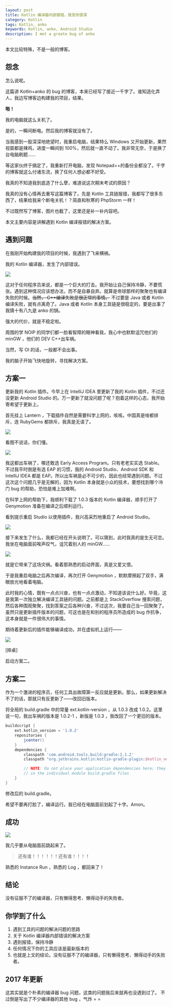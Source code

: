 ```yaml
---
layout: post
title: Kotlin 编译器内部报错，我受伤很深
category: Kotlin
tags: Kotlin, anko
keywords: Kotlin, anko, Android Studio
description: I met a greate bug of anko
---
```


本文比较特殊，不是一般的博客。

## 怨念

怎么说呢。

这篇讲 Kotlin+anko 的 bug 的博客，本来已经写了接近一千字了。谁知造化弄人，我边写博客边构建我的项目，结果。

**啪！**

我的电脑就这么关机了。

是的，一瞬间断电。然后我的博客就没有了。

当我感到一股深深地绝望时，我重启电脑，结果特么 Windows 又开始更新，果然视窗都是辣鸡，进度一瞬间到 100%，然后就一直不动了。我非常无奈，于是换了台电脑刷题……

等这家伙终于搞定了，我重新打开电脑，发现 Notepad++的备份全都没了。千字的博客就这么付诸东流，换了任何人想必都不好受。

我真的不知道我到底造了什么孽，难道说这次期末考试的原因？

我真的没有心情再去重写这篇博客了。先是 Kotlin 工具链报错，我都写了很多东西了，结果给我来个断电关机！？简直和秋寒的 PhpStorm 一样！

不过既然写了博客，图片也截了，这里还是补一补内容吧。

本文主要内容是讲解遇到 Kotlin 编译报错的解决方案。

## 遇到问题

在我刚开始构建我的项目的时候，我遇到了飞来横祸。

我的 Kotlin 编译器，发生了内部错误。

![](https://coding.net/u/ice1000/p/Images/git/raw/master/blog-img/old/java/kt2/1.png)

这对于任何程序员来说，都是一个巨大的打击。我开始让自己保持冷静，不要慌张。遇到这种情况应该想办法，而不是自暴自弃。就算是帝球那样的聚聚也有编译失败的时候。~~当然， C++编译失败是很正常的事情。~~ 不过要是 Java 或者 Kotlin 编译失败，就有点离奇了。Java 或者 Kotlin 本身工具链是很稳定的，要是出事了我猜十有八九是 anko 的锅。

强大的代价，就是不稳定啦。

周围的学 NOIP 的同学们都一脸看智障的眼神看我，我心中也默默诅咒他们的 minGW ，他们的 DEV C++出车祸。

当然，写 OI 的话，一般都不会出事。

我的脑子开始飞快地旋转，寻找解决方案。

## 方案一

更新我的 Kotlin 插件。今早上在 IntelliJ IDEA 里更新了我的 Kotlin 插件，不过还没更新 Android Studio 的。万一更新了就没问题了呢？抱着这样的心态，我开始寄希望于更新上。

首先挂上 Lantern ，下载插件自然是需要科学上网的，咳咳。中国真是啥都排斥，连 RubyGems 都排斥，我真是无语了。

![](https://coding.net/u/ice1000/p/Images/git/raw/master/blog-img/old/java/kt2/2.png)

看图不说话，你们懂。

![](https://coding.net/u/ice1000/p/Images/git/raw/master/blog-img/old/java/kt2/3.png)

我这都出车祸了，哪还敢选 Early Access Program。只有老老实实选 Stable。
不过我平时倒是有选 EAP 的习惯，我的 Android Studio、Android SDK 和 IntelliJ IDEA 都是 EAP。所以出车祸是必不可少的，因此也经常遇到问题。不过这次这个问题几乎是无解的，因为 Kotlin 本身就是小众的技术，要想找到哪个冷门 bug 的帮助，恐怕是难上加难啊。

在科学上网的帮助下，我顺利下载了 1.0.3 版本的 Kotlin 编译器，顺手打开了 Genymotion 准备在编译之后顺利运行。

看到提示重启 Studio 以使用插件，我兴高采烈地重启了 Android Studio。

![](https://coding.net/u/ice1000/p/Images/git/raw/master/blog-img/old/java/kt2/4.png)

接下来发生了什么，我都已经在开头说明了。可以猜到，此时我真的是生无可恋。我坐在电脑面前唉声叹气，诅咒着别人的 minGW……

![](https://coding.net/u/ice1000/p/Images/git/raw/master/blog-img/old/java/kt2/5.png)

就是它带来了这场灾祸。看着那熟悉的启动界面，真是又爱又恨。

于是我重启电脑之后再次编译，再次打开 Genymotion ，默默摩擦起了双手，满眼放光地看着电脑。

此时我的心情，既有一点点兴奋，也有一点点激动，不知道该说什么好。毕竟，这是我第一次独立解决编译工具链的问题。之前都是上 StackOverflow 搜索问题，然后各种围观聚聚，找到答案之后各种兴奋，不过这次，我要自己当一回聚聚了。虽然只是更新插件版本的问题，可这也是在和别的程序员所造成的 bug 作抗争，这本身就是一件很伟大的事情。

期待着更新后的插件能够编译成功，并在虚拟机上运行——

![](https://coding.net/u/ice1000/p/Images/git/raw/master/blog-img/old/java/kt2/1.png)

[摔桌]

启动方案二。

## 方案二

作为一个激进的程序员，任何工具出故障第一反应就是更新。那么，如果更新解决不了的话，那就只有反更新了——改回旧版本。

将全局的 build.gradle 中的常量 ext.kotlin-version ，从 1.0.3 改成 1.0.2。这里说一句，我出车祸的版本是 1.0.2-1 ，新版是 1.0.3 ，我改回了一个更旧的版本。

```groovy
buildscript {
    ext.kotlin_version = '1.0.2'
    repositories {
        jcenter()
    }
    dependencies {
        classpath 'com.android.tools.build:gradle:2.1.2'
        classpath "org.jetbrains.kotlin:kotlin-gradle-plugin:$kotlin_version"

        // NOTE: Do not place your application dependencies here; they belong
        // in the individual module build.gradle files
    }
}
```

修改后的 build.gradle。

希望不要再打脸了，编译运行。我已经在电脑面前划起了十字。Amon。

## 成功

![](https://coding.net/u/ice1000/p/Images/git/raw/master/blog-img/old/java/kt2/6.png)

我几乎要从电脑面前跳起来了。

> 还有谁！！！！！！还有谁！！！！

熟悉的 Instance Run ，熟悉的 Log ，都回来了！

## 结论

没有征服不了的编译器，只有懒得思考、懒得动手的失败者。

## 你学到了什么
1. 遇到工具的问题的解决问题的思路
1. 关于 Kotlin 编译器内部错误的解决方案
1. 遇到报错，保持冷静
1. 任何情况下你的工具应该是最新版本的
1. 也就是上文的结论。没有征服不了的编译器，只有懒得思考、懒得动手的失败者。

## 2017 年更新

这其实就是个朴素的编译器 bug 问题，这类的问题我后来就再也没遇到过了。
不过倒是写出了不少编译器的其他 bug ，气炸 \= \=
